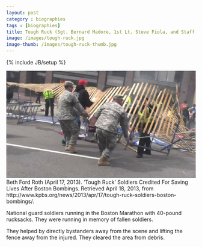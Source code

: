 ```yaml
---
layout: post
category : biographies
tags : [biographies]
title: Tough Ruck (Sgt. Bernard Madore, 1st Lt. Steve Fiola, and Staff Sgt. Mark Welch)
image: /images/tough-ruck.jpg
image-thumb: /images/tough-ruck-thumb.jpg
---
```

{% include JB/setup %}

<img src="/images/tough-ruck.jpg" alt="Image of Tough Ruck running crew (Sgt. Bernard Madore, 1st Lt. Steve Fiola, and Staff Sgt. Mark Welch">
<div class="citation">Beth Ford Roth (April 17, 2013). ‘Tough Ruck’ Soldiers Credited For Saving Lives After Boston Bombings. Retrieved April 18, 2013, from http://www.kpbs.org/news/2013/apr/17/tough-ruck-soldiers-boston-bombings/.</div>

National guard soldiers running in the Boston Marathon with 40-pound rucksacks.  They were running in memory of fallen soldiers.

They helped by directly bystanders away from the scene and lifting the fence away from the injured.  They cleared the area from debris.
